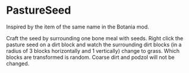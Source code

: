 # PastureSeed
Inspired by the item of the same name in the Botania mod.

Craft the seed by surrounding one bone meal with seeds.
Right click the pasture seed on a dirt block and watch the surrounding dirt blocks (in a radius of 3 blocks horizontally and 1 vertically) change to grass. Which blocks are transformed is random. Coarse dirt and podzol will not be changed.
